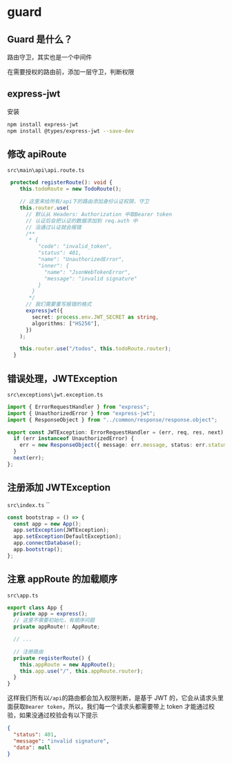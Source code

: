 # guard

## Guard 是什么？

路由守卫，其实也是一个中间件

在需要授权的路由前，添加一层守卫，判断权限

## express-jwt

安装

```bash
npm install express-jwt
npm install @types/express-jwt --save-dev
```

## 修改 apiRoute

`src\main\api\api.route.ts`

```ts
 protected registerRoute(): void {
    this.todoRoute = new TodoRoute();

    // 这里来给所有/api下的路由添加身份认证权限，守卫
    this.router.use(
      // 默认从 Headers: Authorization 中取Bearer token
      // 认证后会把认证的数据添加到 req.auth 中
      // 没通过认证就会报错
      /**
       * {
          "code": "invalid_token",
          "status": 401,
          "name": "UnauthorizedError",
          "inner": {
            "name": "JsonWebTokenError",
            "message": "invalid signature"
          }
        }
       */
      // 我们需要重写报错的格式
      expressjwt({
        secret: process.env.JWT_SECRET as string,
        algorithms: ["HS256"],
      })
    );

    this.router.use("/todos", this.todoRoute.router);
  }
```

## 错误处理，JWTException

`src\exceptions\jwt.exception.ts`

```ts
import { ErrorRequestHandler } from "express";
import { UnauthorizedError } from "express-jwt";
import { ResponseObject } from "../common/response/response.object";

export const JWTException: ErrorRequestHandler = (err, req, res, next) => {
  if (err instanceof UnauthorizedError) {
    err = new ResponseObject({ message: err.message, status: err.status });
  }
  next(err);
};
```

## 注册添加 JWTException

`src\index.ts`
``

```ts
const bootstrap = () => {
  const app = new App();
  app.setException(JWTException);
  app.setException(DefaultException);
  app.connectDatabase();
  app.bootstrap();
};
```

## 注意 appRoute 的加载顺序

`src\app.ts`

```ts
export class App {
  private app = express();
  // 这里不需要初始化，有顺序问题
  private appRoute!: AppRoute;

  // ...

  // 注册路由
  private registerRoute() {
    this.appRoute = new AppRoute();
    this.app.use("/", this.appRoute.router);
  }
}
```

这样我们所有以`/api`的路由都会加入权限判断，是基于 JWT 的，它会从请求头里面获取`Bearer token`，所以，我们每一个请求头都需要带上 token 才能通过校验，如果没通过校验会有以下提示

```json
{
  "status": 401,
  "message": "invalid signature",
  "data": null
}
```
